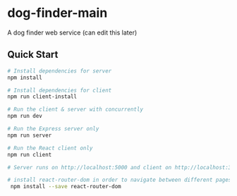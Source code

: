# dog-finder-main
A dog finder web service (can edit this later)

## Quick Start

``` bash
# Install dependencies for server
npm install

# Install dependencies for client
npm run client-install

# Run the client & server with concurrently
npm run dev

# Run the Express server only
npm run server

# Run the React client only
npm run client

# Server runs on http://localhost:5000 and client on http://localhost:3000

# install react-router-dom in order to navigate between different pages
 npm install --save react-router-dom 
```